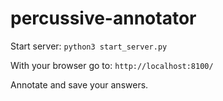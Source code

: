# percussive-annotator

Start server:
`python3 start_server.py`

With your browser go to:
`http://localhost:8100/`

Annotate and save your answers.

